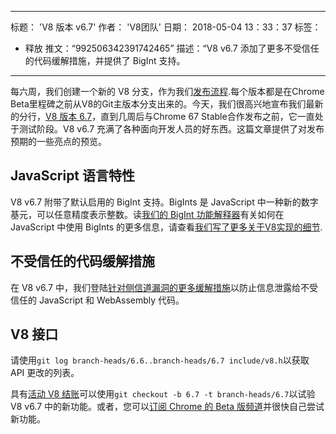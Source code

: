 ***

标题： 'V8 版本 v6.7'
作者： 'V8团队'
日期： 2018-05-04 13：33：37
标签：

*   释放
    推文：“992506342391742465”
    描述：“V8 v6.7 添加了更多不受信任的代码缓解措施，并提供了 BigInt 支持。

***

每六周，我们创建一个新的 V8 分支，作为我们[发布流程](/docs/release-process).每个版本都是在Chrome Beta里程碑之前从V8的Git主版本分支出来的。今天，我们很高兴地宣布我们最新的分行，[V8 版本 6.7](https://chromium.googlesource.com/v8/v8.git/+log/branch-heads/6.7)，直到几周后与Chrome 67 Stable合作发布之前，它一直处于测试阶段。V8 v6.7 充满了各种面向开发人员的好东西。这篇文章提供了对发布预期的一些亮点的预览。

## JavaScript 语言特性

V8 v6.7 附带了默认启用的 BigInt 支持。BigInts 是 JavaScript 中一种新的数字基元，可以任意精度表示整数。读[我们的 BigInt 功能解释器](/features/bigint)有关如何在 JavaScript 中使用 BigInts 的更多信息，请查看[我们写了更多关于V8实现的细节](/blog/bigint).

## 不受信任的代码缓解措施

在 V8 v6.7 中，我们登陆[针对侧信道漏洞的更多缓解措施](/docs/untrusted-code-mitigations)以防止信息泄露给不受信任的 JavaScript 和 WebAssembly 代码。

## V8 接口

请使用`git log branch-heads/6.6..branch-heads/6.7 include/v8.h`以获取 API 更改的列表。

具有[活动 V8 结账](/docs/source-code#using-git)可以使用`git checkout -b 6.7 -t branch-heads/6.7`以试验 V8 v6.7 中的新功能。或者，您可以[订阅 Chrome 的 Beta 版频道](https://www.google.com/chrome/browser/beta.html)并很快自己尝试新功能。
